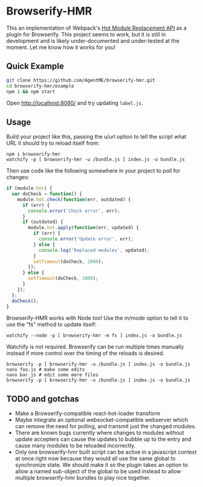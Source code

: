 # Browserify-HMR

This an implementation of Webpack's [Hot Module Replacement
API](http://webpack.github.io/docs/hot-module-replacement.html) as a plugin for
Browserify. This project seems to work, but it is still in development and
is likely under-documented and under-tested at the moment. Let me know how it
works for you!

## Quick Example

```bash
git clone https://github.com/AgentME/browserify-hmr.git
cd browserify-hmr/example
npm i && npm start
```

Open [http://localhost:8080/](http://localhost:8080/) and try updating
`label.js`.

## Usage

Build your project like this, passing the u/url option to tell the script what
URL it should try to reload itself from:

    npm i browserify-hmr
    watchify -p [ browserify-hmr -u /bundle.js ] index.js -o bundle.js

Then use code like the following somewhere in your project to poll for changes:

```javascript
if (module.hot) {
  var doCheck = function() {
    module.hot.check(function(err, outdated) {
      if (err) {
        console.error('Check error', err);
      }
      if (outdated) {
        module.hot.apply(function(err, updated) {
          if (err) {
            console.error('Update error', err);
          } else {
            console.log('Replaced modules', updated);
          }
          setTimeout(doCheck, 2000);
        });
      } else {
        setTimeout(doCheck, 2000);
      }
    });
  };
  doCheck();
}
```

Browserify-HMR works with Node too! Use the m/mode option to tell it to use the
"fs" method to update itself:

    watchify --node -p [ browserify-hmr -m fs ] index.js -o bundle.js

Watchify is not required. Browserify can be run multiple times manually instead
if more control over the timing of the reloads is desired.

    browserify -p [ browserify-hmr -u /bundle.js ] index.js -o bundle.js
    nano foo.js # make some edits
    nano bar.js # edit some more files
    browserify -p [ browserify-hmr -u /bundle.js ] index.js -o bundle.js

## TODO and gotchas

* Make a Browserify-compatible react-hot-loader transform
* Maybe integrate an optional websocket-compatible webserver which can remove
  the need for polling, and transmit just the changed modules.
* There are known bugs currently where changes to modules without update
  accepters can cause the updates to bubble up to the entry and cause many
  modules to be reloaded incorrectly.
* Only one browserify-hmr built script can be active in a javascript context at
  once right now because they would all use the same global to synchronize
  state. We should make it so the plugin takes an option to allow a named
  sub-object of the global to be used instead to allow multiple browserify-hmr
  bundles to play nice together.
